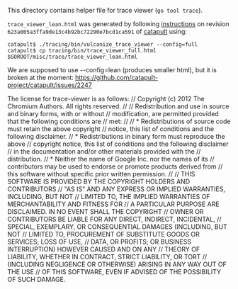 This directory contains helper file for trace viewer (`go tool trace`).

`trace_viewer_lean.html` was generated by following
[instructions](https://github.com/catapult-project/catapult/blob/master/tracing/docs/embedding-trace-viewer.md)
on revision `623a005a3ffa9de13c4b92bc72290e7bcd1ca591`
of [catapult](https://github.com/catapult-project/catapult) using:
```
catapult$ ./tracing/bin/vulcanize_trace_viewer --config=full
catapult$ cp tracing/bin/trace_viewer_full.html $GOROOT/misc/trace/trace_viewer_lean.html
```
We are supposed to use --config=lean (produces smaller html),
but it is broken at the moment:
https://github.com/catapult-project/catapult/issues/2247

The license for trace-viewer is as follows:
// Copyright (c) 2012 The Chromium Authors. All rights reserved.
//
// Redistribution and use in source and binary forms, with or without
// modification, are permitted provided that the following conditions are
// met:
//
//    * Redistributions of source code must retain the above copyright
// notice, this list of conditions and the following disclaimer.
//    * Redistributions in binary form must reproduce the above
// copyright notice, this list of conditions and the following disclaimer
// in the documentation and/or other materials provided with the
// distribution.
//    * Neither the name of Google Inc. nor the names of its
// contributors may be used to endorse or promote products derived from
// this software without specific prior written permission.
//
// THIS SOFTWARE IS PROVIDED BY THE COPYRIGHT HOLDERS AND CONTRIBUTORS
// "AS IS" AND ANY EXPRESS OR IMPLIED WARRANTIES, INCLUDING, BUT NOT
// LIMITED TO, THE IMPLIED WARRANTIES OF MERCHANTABILITY AND FITNESS FOR
// A PARTICULAR PURPOSE ARE DISCLAIMED. IN NO EVENT SHALL THE COPYRIGHT
// OWNER OR CONTRIBUTORS BE LIABLE FOR ANY DIRECT, INDIRECT, INCIDENTAL,
// SPECIAL, EXEMPLARY, OR CONSEQUENTIAL DAMAGES (INCLUDING, BUT NOT
// LIMITED TO, PROCUREMENT OF SUBSTITUTE GOODS OR SERVICES; LOSS OF USE,
// DATA, OR PROFITS; OR BUSINESS INTERRUPTION) HOWEVER CAUSED AND ON ANY
// THEORY OF LIABILITY, WHETHER IN CONTRACT, STRICT LIABILITY, OR TORT
// (INCLUDING NEGLIGENCE OR OTHERWISE) ARISING IN ANY WAY OUT OF THE USE
// OF THIS SOFTWARE, EVEN IF ADVISED OF THE POSSIBILITY OF SUCH DAMAGE.
